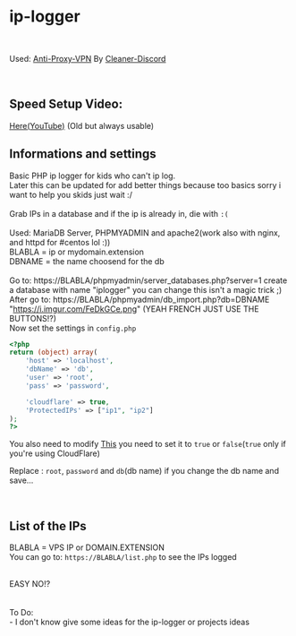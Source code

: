 # ip-logger

<br>

Used: [Anti-Proxy-VPN](https://github.com/HideakiAtsuyo/Anti-Proxy-VPN) By [Cleaner-Discord](https://github.com/Cleaner-Discord)

<br>

## Speed Setup Video:

[Here(YouTube)](https://www.youtube.com/watch?v=6OOnHM3LQ_c) (Old but always usable)

## Informations and settings


Basic PHP ip logger for kids who can't ip log.<br>Later this can be updated for add better things because too basics sorry i want to help you skids just wait :/<br><br>Grab IPs in a database and if the ip is already in, die with `:(`<br><br>Used: MariaDB Server, PHPMYADMIN and apache2(work also with nginx, and httpd for #centos lol :))<br>BLABLA = ip or mydomain.extension<br>DBNAME = the name choosend for the db<br><br>Go to: https://BLABLA/phpmyadmin/server_databases.php?server=1 create a database with name "iplogger" you can change this isn't a magic trick ;)<br>After go to: https://BLABLA/phpmyadmin/db_import.php?db=DBNAME "https://i.imgur.com/FeDkGCe.png" (YEAH FRENCH JUST USE THE BUTTONS!?)<br>Now set the settings in `config.php`<br>
```php
<?php
return (object) array(
    'host' => 'localhost',
    'dbName' => 'db',
    'user' => 'root',
    'pass' => 'password',

    'cloudflare' => true,
    'ProtectedIPs' => ["ip1", "ip2"]
);
?>
```

You also need to modify [This](https://github.com/HideakiAtsuyo/ip-logger/blob/75d508f252dcece0451cdfba28cbcf7c4ab9335a/config.php#L8) you need to set it to `true` or `false`(`true` only if you're using CloudFlare)


Replace : `root`, `password` and `db`(db name) if you change the db name and save...<br>

<br>

## List of the IPs

BLABLA = VPS IP or DOMAIN.EXTENSION<br>You can go to: `https://BLABLA/list.php` to see the IPs logged

<br>EASY NO!?<br><br><br>To Do:<br>- I don't know give some ideas for the ip-logger or projects ideas
